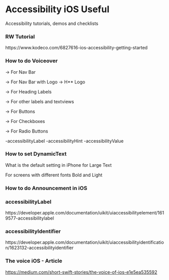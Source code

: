 # Accessibility iOS Useful
Accessibility tutorials, demos and checklists

<h3> RW Tutorial </h3> 
https://www.kodeco.com/6827616-ios-accessibility-getting-started

<h3>How to do Voiceover </h3>

-> For Nav Bar

-> For Nav Bar with Logo -> H** Logo

-> For Heading Labels

-> For other labels and textviews

-> For Buttons

-> For Checkboxes

-> For Radio Buttons

-accessibilityLabel
-accessibilityHint
-accessibilityValue


<h3>How to set DynamicText </h3>

What is the default setting in iPhone for Large Text

For screens with different fonts Bold and Light


<h3>How to do Announcement in iOS </h3>

<h3>accessibilityLabel</h3>
https://developer.apple.com/documentation/uikit/uiaccessibilityelement/1619577-accessibilitylabel

<h3>accessibilityIdentifier</h3>
https://developer.apple.com/documentation/uikit/uiaccessibilityidentification/1623132-accessibilityidentifier

<h3>The voice iOS - Article</h3>

https://medium.com/short-swift-stories/the-voice-of-ios-e1e5ea535592
